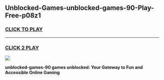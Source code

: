 
## Unblocked-Games-unblocked-games-90-Play-Free-p08z1
<h3>
<a href="https://premium76.site?title=unblocked-games-90&ref=18A1">CLICK TO PLAY</a></h3>
<hr>

<h3>
<a href="https://premium76.site?title=unblocked-games-90&ref=18A1">CLICK 2 PLAY</a>
  
</h3>

<a href="https://premium76.site?title=unblocked-games-90&ref=18A1"><img src="https://clearcache.store/games.png"></a>


**unblocked-games-90 games unblocked: Your Gateway to Fun and Accessible Online Gaming**
